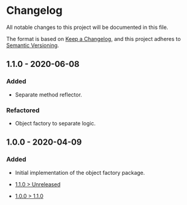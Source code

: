 # Changelog
All notable changes to this project will be documented in this file.

The format is based on [Keep a Changelog](https://keepachangelog.com/en/1.0.0/),
and this project adheres to [Semantic Versioning](https://semver.org/spec/v2.0.0.html).

## 1.1.0 - 2020-06-08
### Added
- Separate method reflector.

### Refactored
- Object factory to separate logic.

## 1.0.0 - 2020-04-09
### Added
- Initial implementation of the object factory package.

- [1.1.0 > Unreleased](https://github.com/grizz-it/object-factory/compare/1.1.0...HEAD)
- [1.0.0 > 1.1.0](https://github.com/grizz-it/object-factory/compare/1.0.0...1.1.0)
